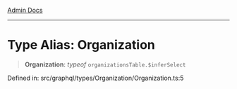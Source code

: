 [Admin Docs](/)

***

# Type Alias: Organization

> **Organization**: *typeof* `organizationsTable.$inferSelect`

Defined in: src/graphql/types/Organization/Organization.ts:5
